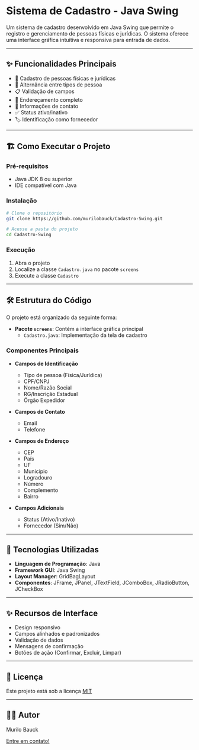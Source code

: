 # Sistema de Cadastro - Java Swing

Um sistema de cadastro desenvolvido em Java Swing que permite o registro e gerenciamento de pessoas físicas e jurídicas. O sistema oferece uma interface gráfica intuitiva e responsiva para entrada de dados.

---

## ✨ Funcionalidades Principais

- 📝 Cadastro de pessoas físicas e jurídicas
- 🔄 Alternância entre tipos de pessoa
- 📋 Validação de campos
- 🏢 Endereçamento completo
- 📱 Informações de contato
- ✅ Status ativo/inativo
- 🏷️ Identificação como fornecedor

---

## 🏗️ Como Executar o Projeto

### Pré-requisitos
- Java JDK 8 ou superior
- IDE compatível com Java

### Instalação
```bash
# Clone o repositório
git clone https://github.com/murilobauck/Cadastro-Swing.git

# Acesse a pasta do projeto
cd Cadastro-Swing
```

### Execução
1. Abra o projeto
2. Localize a classe `Cadastro.java` no pacote `screens`
3. Execute a classe `Cadastro`

---

## 🛠️ Estrutura do Código

O projeto está organizado da seguinte forma:

- **Pacote `screens`**: Contém a interface gráfica principal
  - `Cadastro.java`: Implementação da tela de cadastro

### Componentes Principais

- **Campos de Identificação**
  - Tipo de pessoa (Física/Jurídica)
  - CPF/CNPJ
  - Nome/Razão Social
  - RG/Inscrição Estadual
  - Órgão Expedidor

- **Campos de Contato**
  - Email
  - Telefone

- **Campos de Endereço**
  - CEP
  - País
  - UF
  - Município
  - Logradouro
  - Número
  - Complemento
  - Bairro

- **Campos Adicionais**
  - Status (Ativo/Inativo)
  - Fornecedor (Sim/Não)

---

## 🚀 Tecnologias Utilizadas

- **Linguagem de Programação**: Java
- **Framework GUI**: Java Swing
- **Layout Manager**: GridBagLayout
- **Componentes**: JFrame, JPanel, JTextField, JComboBox, JRadioButton, JCheckBox

---

## ✨ Recursos de Interface

- Design responsivo
- Campos alinhados e padronizados
- Validação de dados
- Mensagens de confirmação
- Botões de ação (Confirmar, Excluir, Limpar)

---

## 📝 Licença

Este projeto está sob a licença [MIT](https://github.com/murilobauck/Cadastro-Swing/blob/main/LICENSE)

---

## 👨‍💻 Autor

Murilo Bauck

[Entre em contato!](https://www.linkedin.com/in/murilobauck/)

